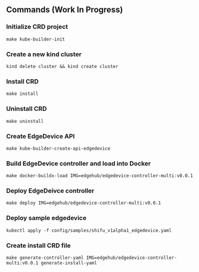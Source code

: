 ## Commands (Work In Progress)

### Initialize CRD project
```
make kube-builder-init
```

### Create a new kind cluster
```
kind delete cluster && kind create cluster
```

### Install CRD
```
make install
```

### Uninstall CRD
```
make uninstall
```

### Create EdgeDevice API
```
make kube-builder-create-api-edgedevice
```

### Build EdgeDevice controller and load into Docker
```
make docker-buildx-load IMG=edgehub/edgedevice-controller-multi:v0.0.1
```

### Deploy EdgeDeivce controller
```
make deploy IMG=edgehub/edgedevice-controller-multi:v0.0.1
```

### Deploy sample edgedevice
```
kubectl apply -f config/samples/shifu_v1alpha1_edgedevice.yaml
```

### Create install CRD file
```
make generate-controller-yaml IMG=edgehub/edgedevice-controller-multi:v0.0.1 generate-install-yaml
```
